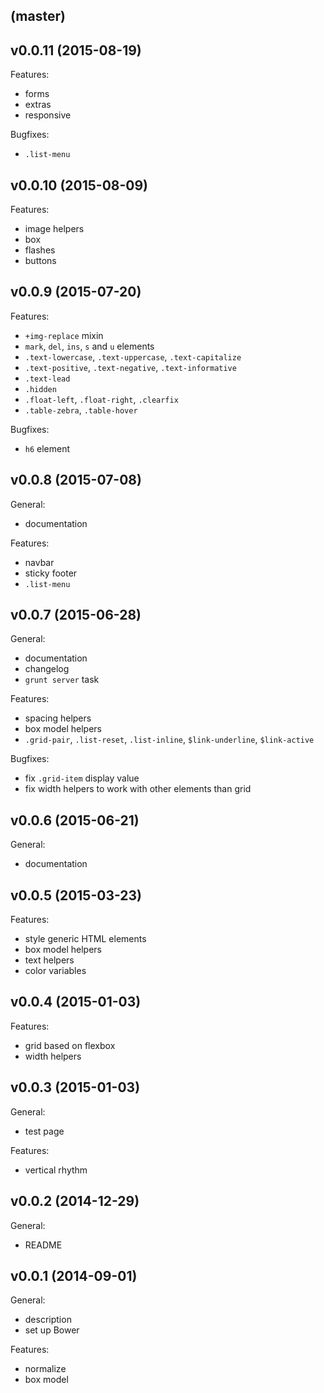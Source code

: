 ## (master)

## v0.0.11 (2015-08-19)

Features:

  - forms
  - extras
  - responsive

Bugfixes:

  - `.list-menu`

## v0.0.10 (2015-08-09)

Features:

  - image helpers
  - box
  - flashes
  - buttons

## v0.0.9 (2015-07-20)

Features:

  - `+img-replace` mixin
  - `mark`, `del`, `ins`, `s` and `u` elements
  - `.text-lowercase`, `.text-uppercase`, `.text-capitalize`
  - `.text-positive`, `.text-negative`, `.text-informative`
  - `.text-lead`
  - `.hidden`
  - `.float-left`, `.float-right`, `.clearfix`
  - `.table-zebra`, `.table-hover`

Bugfixes:

  - `h6` element

## v0.0.8 (2015-07-08)

General:

  - documentation

Features:

  - navbar
  - sticky footer
  - `.list-menu`

## v0.0.7 (2015-06-28)

General:

  - documentation
  - changelog
  - `grunt server` task

Features:

  - spacing helpers
  - box model helpers
  - `.grid-pair`, `.list-reset`, `.list-inline`, `$link-underline`,
    `$link-active`

Bugfixes:

  - fix `.grid-item` display value
  - fix width helpers to work with other elements than grid

## v0.0.6 (2015-06-21)

General:

  - documentation

## v0.0.5 (2015-03-23)

Features:

  - style generic HTML elements
  - box model helpers
  - text helpers
  - color variables

## v0.0.4 (2015-01-03)

Features:

  - grid based on flexbox
  - width helpers

## v0.0.3 (2015-01-03)

General:

  - test page

Features:

  - vertical rhythm

## v0.0.2 (2014-12-29)

General:

  - README

## v0.0.1 (2014-09-01)

General:

  - description
  - set up Bower

Features:

  - normalize
  - box model
